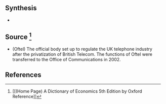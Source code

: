 ## Synthesis
- 
## Source [^1]
- (Oftel) The official body set up to regulate the UK telephone industry after the privatization of British Telecom. The functions of Oftel were transferred to the Office of Communications in 2002.
## References

[^1]: [[(Home Page) A Dictionary of Economics 5th Edition by Oxford Reference]]
